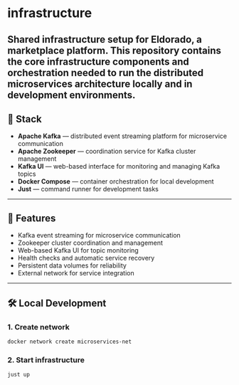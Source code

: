 # infrastructure
Shared infrastructure setup for **Eldorado**, a marketplace platform.
This repository contains the core infrastructure components and orchestration needed to run the distributed microservices architecture locally and in development environments.
---
## 🔧 Stack
- **Apache Kafka** — distributed event streaming platform for microservice communication
- **Apache Zookeeper** — coordination service for Kafka cluster management
- **Kafka UI** — web-based interface for monitoring and managing Kafka topics
- **Docker Compose** — container orchestration for local development
- **Just** — command runner for development tasks
---
## 🚀 Features
- Kafka event streaming for microservice communication
- Zookeeper cluster coordination and management
- Web-based Kafka UI for topic monitoring
- Health checks and automatic service recovery
- Persistent data volumes for reliability
- External network for service integration
---
## 🛠️ Local Development
### 1. Create network
```bash
docker network create microservices-net
```
### 2. Start infrastructure
```bash
just up
```
